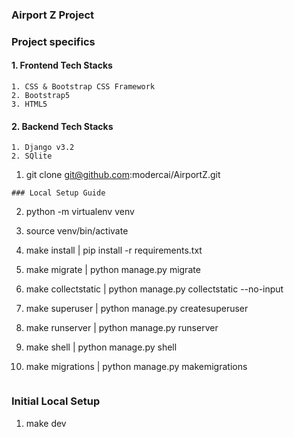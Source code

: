 ### Airport Z Project

### Project specifics
#### 1. Frontend Tech Stacks 

```- Django
1. CSS & Bootstrap CSS Framework
2. Bootstrap5
3. HTML5
```
#### 2. Backend Tech Stacks
```
1. Django v3.2
2. SQlite

```
1. git clone git@github.com:modercai/AirportZ.git
```
### Local Setup Guide
```
2.  python -m virtualenv venv

3.  source venv/bin/activate

4.  make install | pip install -r requirements.txt

5.  make migrate | python manage.py migrate

6.  make collectstatic | python manage.py collectstatic --no-input

7.  make superuser | python manage.py createsuperuser

8.  make runserver | python manage.py runserver

9.  make shell | python manage.py shell

10. make migrations | python manage.py makemigrations
```

```
### Initial Local Setup

1. make dev
```